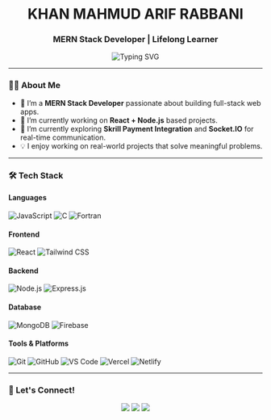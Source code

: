 <h1 align="center">KHAN MAHMUD ARIF RABBANI</h1>
<h3 align="center">MERN Stack Developer | Lifelong Learner</h3>

<div align="center">
  <img src="https://readme-typing-svg.demolab.com?font=Fira+Code&duration=2000&pause=1000&color=38BDF8&width=500&lines=MERN+Stack+Web+Developer;Building+Full-Stack+Web+Apps;React+%7C+Node.js+%7C+MongoDB+%7C+Express;Clean+Code+%7C+Reusable+Components;REST+API+%7C+Authentication+%7C+CRUD+Apps;Always+Improving+Through+Code;Ready+for+Remote+Opportunities" alt="Typing SVG" />
</div>



---

### 👨‍💻 About Me

- 💼 I’m a **MERN Stack Developer** passionate about building full-stack web apps.
- 🔭 I’m currently working on **React + Node.js** based projects.
- 🌱 I’m currently exploring **Skrill Payment Integration** and **Socket.IO** for real-time communication.
- 💡 I enjoy working on real-world projects that solve meaningful problems.

---

### 🛠️ Tech Stack

#### Languages
![JavaScript](https://img.shields.io/badge/-JavaScript-black?style=flat-square&logo=javascript)
![C](https://img.shields.io/badge/-C-A8B9CC?style=flat-square&logo=c)
![Fortran](https://img.shields.io/badge/-Fortran-734F96?style=flat-square&logo=fortran)


#### Frontend
![React](https://img.shields.io/badge/-React-20232A?style=flat-square&logo=react)
![Tailwind CSS](https://img.shields.io/badge/-Tailwind%20CSS-38bdf8?style=flat-square&logo=tailwind-css)

#### Backend
![Node.js](https://img.shields.io/badge/-Node.js-3c873a?style=flat-square&logo=node.js)
![Express.js](https://img.shields.io/badge/-Express.js-black?style=flat-square&logo=express)

#### Database
![MongoDB](https://img.shields.io/badge/-MongoDB-4EA94B?style=flat-square&logo=mongodb)
![Firebase](https://img.shields.io/badge/-Firebase-FFCA28?style=flat-square&logo=firebase)

#### Tools & Platforms
![Git](https://img.shields.io/badge/-Git-F05032?style=flat-square&logo=git)
![GitHub](https://img.shields.io/badge/-GitHub-181717?style=flat-square&logo=github)
![VS Code](https://img.shields.io/badge/-VS%20Code-007ACC?style=flat-square&logo=visual-studio-code)
![Vercel](https://img.shields.io/badge/-Vercel-black?style=flat-square&logo=vercel)
![Netlify](https://img.shields.io/badge/-Netlify-00C7B7?style=flat-square&logo=netlify)




---

### 🔗 Let's Connect!

<p align="center">
  <a href="https://www.linkedin.com/in/arif-rabbani-dev" target="_blank"><img src="https://img.shields.io/badge/LinkedIn-0077B5?style=flat-square&logo=linkedin" /></a>
  <a href="mailto:arif.rabbani.dev@gmail.com"><img src="https://img.shields.io/badge/Gmail-D14836?style=flat-square&logo=gmail" /></a>
  <a href="https://arifrabbani.vercel.app" target="_blank"><img src="https://img.shields.io/badge/Portfolio-12100E?style=flat-square&logo=vercel" /></a>
</p>
